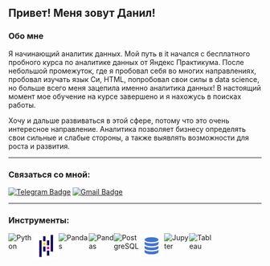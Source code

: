 ## Привет! Меня зовут Данил!

### Обо мне 

Я начинающий аналитик данных. Мой путь в it начался с бесплатного пробного курса по аналитике данных от Яндекс Практикума. После небольшой промежуток, где я пробовал себя во многих направлениях, пробовал изучать язык Си, HTML, попробовал свои силы в data science, но больше всего меня зацепила именно аналитика данных! В настоящий момент мое обучение на курсе завершено и я нахожусь в поисках работы.

Хочу и дальше развиваться в этой сфере, потому что это очень интересное направление. Аналитика позволяет бизнесу определять свои сильные и слабые стороны, а также выявлять возможности для роста и развития.

___

### Связаться со мной: 
[![Telegram Badge](https://img.shields.io/badge/-lanilou-blue?style=flat&logo=Telegram&logoColor=white)](https://t.me/lanilou) [![Gmail Badge](https://img.shields.io/badge/-Gmail-red?style=flat&logo=Gmail&logoColor=white)](mailto:ivanov.dadm@gmail.com)   

___

### Инструменты:
<img align="left" alt="Python" width="50px" img src="https://cdn.jsdelivr.net/gh/devicons/devicon/icons/python/python-original.svg" />
<img align="left" alt="Pandas" width="50px" img src="https://raw.githubusercontent.com/devicons/devicon/1119b9f84c0290e0f0b38982099a2bd027a48bf1/icons/pandas/pandas-original.svg" />
<img align="left" alt="Pandas" width="60px" img src="https://everipedia-storage.s3.amazonaws.com/ProfilePicture/en/Plotly__a0a015/Plotly-logo-01-square.png__95275.png" /> 
 <img align="left" alt="Pandas" width="50px" img src="https://discourse.matplotlib.org/uploads/default/original/2X/b/bcd5309f3f22c0c53f1cf5b94b5f062dd3a9b8da.png" />      
<img align="left" alt="PostgreSQL" width="50px" img src="https://cdn.jsdelivr.net/gh/devicons/devicon/icons/postgresql/postgresql-original.svg" />
<img align="left" alt="SQL" width="50px" src="https://raw.githubusercontent.com/github/explore/80688e429a7d4ef2fca1e82350fe8e3517d3494d/topics/sql/sql.png" />
<img align="left" alt="Jupyter" width="50px"src="https://cdn.jsdelivr.net/gh/devicons/devicon/icons/jupyter/jupyter-original-wordmark.svg" />
<img align="left" alt="Tableau" width="50px"src="https://uploads-ssl.webflow.com/60eecfcc030e0e12979ffefc/613a2ef0cf2bdbdbab128be2_Frame%20203%406x.png" />    
